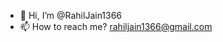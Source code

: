 - 👋 Hi, I’m @RahilJain1366
- 📫 How to reach me? rahiljain1366@gmail.com

<!---
RahilJain1366/RahilJain1366 is a ✨ special ✨ repository because its `README.md` (this file) appears on your GitHub profile.
You can click the Preview link to take a look at your changes.
--->
